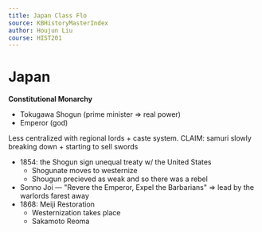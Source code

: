 ```yaml
---
title: Japan Class Flo
source: KBHistoryMasterIndex
author: Houjun Liu
course: HIST201
---
```


# Japan

**Constitutional Monarchy**

- Tokugawa Shogun (prime minister => real power)
- Emperor (god)

Less centralized with regional lords + caste system. CLAIM: samuri slowly breaking down + starting to sell swords

- 1854: the Shogun sign unequal treaty w/ the United States
	- Shogunate moves to westernize
	- Shougun precieved as weak and so there was a rebel
- Sonno Joi — "Revere the Emperor, Expel the Barbarians" => lead by the warlords farest away
- 1868: Meiji Restoration
	- Westernization takes place
	- Sakamoto Reoma

